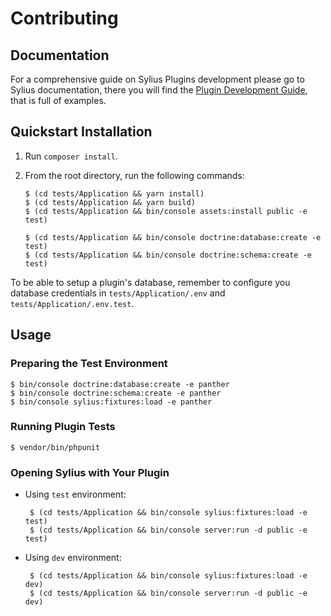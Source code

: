 # Contributing

## Documentation

For a comprehensive guide on Sylius Plugins development please go to Sylius documentation,
there you will find the [Plugin Development Guide](https://docs.sylius.com/en/latest/plugin-development-guide/index.html),
that is full of examples.

## Quickstart Installation

1. Run `composer install`.

2. From the root directory, run the following commands:

       $ (cd tests/Application && yarn install)
       $ (cd tests/Application && yarn build)
       $ (cd tests/Application && bin/console assets:install public -e test)

       $ (cd tests/Application && bin/console doctrine:database:create -e test)
       $ (cd tests/Application && bin/console doctrine:schema:create -e test)
       
To be able to setup a plugin's database, remember to configure you database credentials in `tests/Application/.env` and `tests/Application/.env.test`.

## Usage

### Preparing the Test Environment

    $ bin/console doctrine:database:create -e panther
    $ bin/console doctrine:schema:create -e panther
    $ bin/console sylius:fixtures:load -e panther

### Running Plugin Tests

    $ vendor/bin/phpunit

### Opening Sylius with Your Plugin

* Using `test` environment:

       $ (cd tests/Application && bin/console sylius:fixtures:load -e test)
       $ (cd tests/Application && bin/console server:run -d public -e test)
    
* Using `dev` environment:

       $ (cd tests/Application && bin/console sylius:fixtures:load -e dev)
       $ (cd tests/Application && bin/console server:run -d public -e dev)
